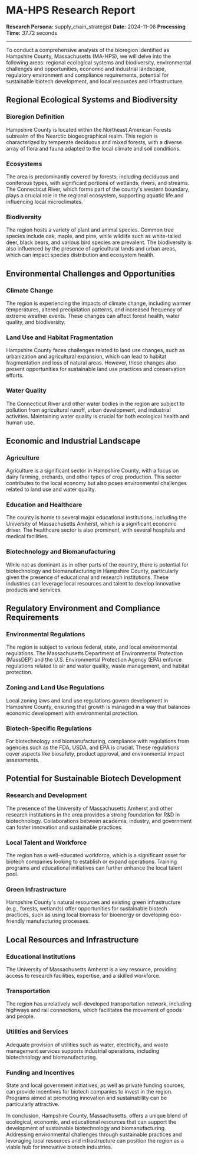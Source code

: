 # MA-HPS Research Report

**Research Persona:** supply_chain_strategist
**Date:** 2024-11-06
**Processing Time:** 37.72 seconds

---

To conduct a comprehensive analysis of the bioregion identified as Hampshire County, Massachusetts (MA-HPS), we will delve into the following areas: regional ecological systems and biodiversity, environmental challenges and opportunities, economic and industrial landscape, regulatory environment and compliance requirements, potential for sustainable biotech development, and local resources and infrastructure.

## Regional Ecological Systems and Biodiversity

### Bioregion Definition
Hampshire County is located within the Northeast American Forests subrealm of the Nearctic biogeographical realm. This region is characterized by temperate deciduous and mixed forests, with a diverse array of flora and fauna adapted to the local climate and soil conditions.

### Ecosystems
The area is predominantly covered by forests, including deciduous and coniferous types, with significant portions of wetlands, rivers, and streams. The Connecticut River, which forms part of the county's western boundary, plays a crucial role in the regional ecosystem, supporting aquatic life and influencing local microclimates.

### Biodiversity
The region hosts a variety of plant and animal species. Common tree species include oak, maple, and pine, while wildlife such as white-tailed deer, black bears, and various bird species are prevalent. The biodiversity is also influenced by the presence of agricultural lands and urban areas, which can impact species distribution and ecosystem health.

## Environmental Challenges and Opportunities

### Climate Change
The region is experiencing the impacts of climate change, including warmer temperatures, altered precipitation patterns, and increased frequency of extreme weather events. These changes can affect forest health, water quality, and biodiversity.

### Land Use and Habitat Fragmentation
Hampshire County faces challenges related to land use changes, such as urbanization and agricultural expansion, which can lead to habitat fragmentation and loss of natural areas. However, these changes also present opportunities for sustainable land use practices and conservation efforts.

### Water Quality
The Connecticut River and other water bodies in the region are subject to pollution from agricultural runoff, urban development, and industrial activities. Maintaining water quality is crucial for both ecological health and human use.

## Economic and Industrial Landscape

### Agriculture
Agriculture is a significant sector in Hampshire County, with a focus on dairy farming, orchards, and other types of crop production. This sector contributes to the local economy but also poses environmental challenges related to land use and water quality.

### Education and Healthcare
The county is home to several major educational institutions, including the University of Massachusetts Amherst, which is a significant economic driver. The healthcare sector is also prominent, with several hospitals and medical facilities.

### Biotechnology and Biomanufacturing
While not as dominant as in other parts of the country, there is potential for biotechnology and biomanufacturing in Hampshire County, particularly given the presence of educational and research institutions. These industries can leverage local resources and talent to develop innovative products and services.

## Regulatory Environment and Compliance Requirements

### Environmental Regulations
The region is subject to various federal, state, and local environmental regulations. The Massachusetts Department of Environmental Protection (MassDEP) and the U.S. Environmental Protection Agency (EPA) enforce regulations related to air and water quality, waste management, and habitat protection.

### Zoning and Land Use Regulations
Local zoning laws and land use regulations govern development in Hampshire County, ensuring that growth is managed in a way that balances economic development with environmental protection.

### Biotech-Specific Regulations
For biotechnology and biomanufacturing, compliance with regulations from agencies such as the FDA, USDA, and EPA is crucial. These regulations cover aspects like biosafety, product approval, and environmental impact assessments.

## Potential for Sustainable Biotech Development

### Research and Development
The presence of the University of Massachusetts Amherst and other research institutions in the area provides a strong foundation for R&D in biotechnology. Collaborations between academia, industry, and government can foster innovation and sustainable practices.

### Local Talent and Workforce
The region has a well-educated workforce, which is a significant asset for biotech companies looking to establish or expand operations. Training programs and educational initiatives can further enhance the local talent pool.

### Green Infrastructure
Hampshire County's natural resources and existing green infrastructure (e.g., forests, wetlands) offer opportunities for sustainable biotech practices, such as using local biomass for bioenergy or developing eco-friendly manufacturing processes.

## Local Resources and Infrastructure

### Educational Institutions
The University of Massachusetts Amherst is a key resource, providing access to research facilities, expertise, and a skilled workforce.

### Transportation
The region has a relatively well-developed transportation network, including highways and rail connections, which facilitates the movement of goods and people.

### Utilities and Services
Adequate provision of utilities such as water, electricity, and waste management services supports industrial operations, including biotechnology and biomanufacturing.

### Funding and Incentives
State and local government initiatives, as well as private funding sources, can provide incentives for biotech companies to invest in the region. Programs aimed at promoting innovation and sustainability can be particularly attractive.

In conclusion, Hampshire County, Massachusetts, offers a unique blend of ecological, economic, and educational resources that can support the development of sustainable biotechnology and biomanufacturing. Addressing environmental challenges through sustainable practices and leveraging local resources and infrastructure can position the region as a viable hub for innovative biotech industries.